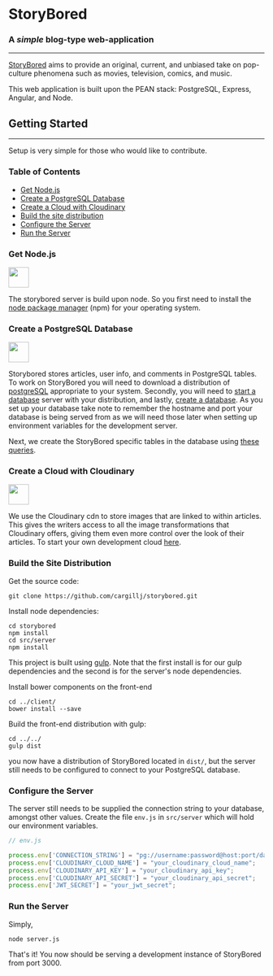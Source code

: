 # StoryBored
### A *simple* blog-type web-application
---
[StoryBored](http://ec2-52-89-99-183.us-west-2.compute.amazonaws.com:3000/) aims to provide an original, current, and unbiased take on pop-culture phenomena such as movies, television, comics, and music.

This web application is built upon the PEAN stack: PostgreSQL, Express, Angular, and Node.

## Getting Started
---
Setup is very simple for those who would like to contribute.
### Table of Contents

- [Get Node.js](#get-node.js)
- [Create a PostgreSQL Database](#create-a-postgresql-database)
- [Create a Cloud with Cloudinary](#create-a-cloud-with-cloudinary)
- [Build the site distribution](#build-the-site-distribution)
- [Configure the Server](#configure-the-server)
- [Run the Server](#run-the-server)

### Get Node.js
<img src="http://mean.io/system/assets/img/logos/nodejs.png" height="40px">

The storybored server is build upon node. So you first need to install the [node package manager](https://nodejs.org/en/) (npm) 
for your operating system.

### Create a PostgreSQL Database
<img src="http://www.datavirtuality.com/blog/wp-content/uploads/2015/08/postgresql-logo-624x110.png" height="40px">

Storybored stores articles, user info, and comments in PostgreSQL tables. To work on StoryBored you will need to download a distribution of [postgreSQL](http://www.postgresql.org/download/) appropriate to your system. Secondly, you will need to [start a database](http://www.postgresql.org/docs/9.1/static/server-start.html) server with your distribution, and lastly, [create a database](http://www.postgresql.org/docs/9.1/static/server-start.html). As you set up your database take note to remember the hostname and port your database is being served from as we will need those later when setting up environment variables for the development server.

Next, we create the StoryBored specific tables in the database using [these queries](docs/db.md).


### Create a Cloud with Cloudinary
<img src="http://res-1.cloudinary.com/cloudinary/image/asset/dpr_2.0/logo-e0df892053afd966cc0bfe047ba93ca4.png" height="40px">

We use the Cloudinary cdn to store images that are linked to within articles.  This gives the writers access to all the image 
transformations that Cloudinary offers, giving them even more control over the look of their articles.  To start your own 
development cloud [here](http://cloudinary.com/).

### Build the Site Distribution
Get the source code:
```
git clone https://github.com/cargillj/storybored.git
```
Install node dependencies:
```
cd storybored
npm install
cd src/server
npm install
```
This project is built using [gulp](http://gulpjs.com/). Note that the first install is for our gulp dependencies and the second is for the server's node dependencies.

Install bower components on the front-end
```
cd ../client/
bower install --save
```

Build the front-end distribution with gulp:
```
cd ../../
gulp dist
```

you now have a distribution of StoryBored located in `dist/`, but the server still needs to be configured to connect to your PostgreSQL database.

### Configure the Server
The server still needs to be supplied the connection string to your database, amongst other values.
Create the file `env.js` in `src/server` which will hold our environment variables.

```javascript
// env.js

process.env['CONNECTION_STRING'] = "pg://username:password@host:port/database_name";
process.env['CLOUDINARY_CLOUD_NAME'] = "your_cloudinary_cloud_name";
process.env['CLOUDINARY_API_KEY'] = "your_cloudinary_api_key";
process.env['CLOUDINARY_API_SECRET'] = "your_cloudinary_api_secret";
process.env['JWT_SECRET'] = "your_jwt_secret";
```

### Run the Server
Simply,
```
node server.js
```
That's it! You now should be serving a development instance of StoryBored from port 3000.
